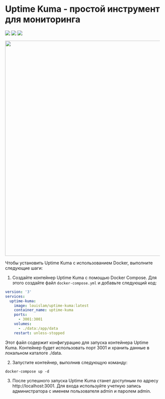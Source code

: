 # Uptime Kuma - простой инструмент для мониторинга

[![](https://img.shields.io/github/stars/louislam/uptime-kuma.svg?label=%E2%AD%90%20Stars&style=flat-square)](https://github.com/louislam/uptime-kuma)
[![](https://img.shields.io/docker/pulls/louislam/uptime-kuma?color=brightgreen)](https://hub.docker.com/r/louislam/uptime-kuma)
[![](https://img.shields.io/badge/Demo-purple)](https://demo.kuma.pet/start-demo)

<img src="https://user-images.githubusercontent.com/1336778/212262296-e6205815-ad62-488c-83ec-a5b0d0689f7c.jpg" width="700" alt="" />

Чтобы установить Uptime Kuma с использованием Docker, выполните следующие шаги:

1. Создайте контейнер Uptime Kuma с помощью Docker Compose. Для этого создайте файл `docker-compose.yml` и добавьте следующий код:
```yaml
version: '3'
services:
  uptime-kuma:
    image: louislam/uptime-kuma:latest
    container_name: uptime-kuma
    ports:
      - 3001:3001
    volumes:
      - ./data:/app/data
    restart: unless-stopped
```
Этот файл содержит конфигурацию для запуска контейнера Uptime Kuma. Контейнер будет использовать порт 3001 и хранить данные в локальном каталоге ./data.

2. Запустите контейнер, выполнив следующую команду:
```
docker-compose up -d
```

3. После успешного запуска Uptime Kuma станет доступным по адресу http://localhost:3001. Для входа используйте учетную запись администратора с именем пользователя admin и паролем admin.